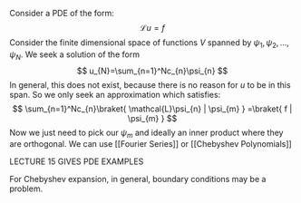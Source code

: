 Consider a PDE of the form:
$$
\mathcal{L}u=f
$$
Consider the finite dimensional space of functions $V$ spanned by $\psi_{1},\psi_{2},\dots,\psi_{N}$.
We seek a solution of the form 
$$
u_{N}=\sum_{n=1}^Nc_{n}\psi_{n}
$$
In general, this does not exist, because there is no reason for $u$ to be in this span. So we only seek an approximation which satisfies:
$$
\sum_{n=1}^Nc_{n}\braket{ \mathcal{L}\psi_{n} | \psi_{m} } =\braket{ f | \psi_{m} }
$$
Now we just need to pick our $\psi_{m}$ and ideally an inner product where they are orthogonal. 
We can use [[Fourier Series]] or [[Chebyshev Polynomials]]

LECTURE 15 GIVES PDE EXAMPLES

For Chebyshev expansion, in general, boundary conditions may be a problem. 